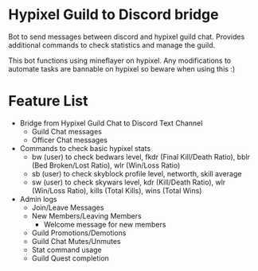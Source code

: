#  Hypixel Guild to Discord bridge
Bot to send messages between discord and hypixel guild chat. Provides additional commands to check statistics and manage the guild.

This bot functions using mineflayer on hypixel. Any modifications to automate tasks are bannable on hypixel so beware when using this :)

# Feature List
- Bridge from Hypixel Guild Chat to Discord Text Channel
  - Guild Chat messages
  - Officer Chat messages
- Commands to check basic hypixel stats
  - bw (user) to check bedwars level, fkdr (Final Kill/Death Ratio), bblr (Bed Broken/Lost Ratio), wlr (Win/Loss Ratio)
  - sb (user) to check skyblock profile level, networth, skill average
  - sw (user) to check skywars level, kdr (Kill/Death Ratio), wlr (Win/Loss Ratio), kills (Total Kills), wins (Total Wins)
- Admin logs
  - Join/Leave Messages
  - New Members/Leaving Members
    - Welcome message for new members
  - Guild Promotions/Demotions
  - Guild Chat Mutes/Unmutes
  - Stat command usage
  - Guild Quest completion
